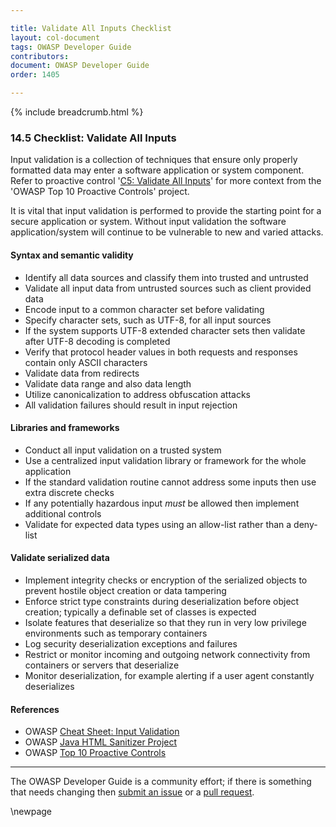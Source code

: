 ```yaml
---

title: Validate All Inputs Checklist
layout: col-document
tags: OWASP Developer Guide
contributors:
document: OWASP Developer Guide
order: 1405

---
```


{% include breadcrumb.html %}

### 14.5 Checklist: Validate All Inputs

Input validation is a collection of techniques that ensure only properly formatted data
may enter a software application or system component.
Refer to proactive control '[C5: Validate All Inputs][control5]'
for more context from the 'OWASP Top 10 Proactive Controls' project.

It is vital that input validation is performed to provide the starting point for a secure application or system.
Without input validation the software application/system will continue to be vulnerable to new and varied attacks.

#### Syntax and semantic validity

* Identify all data sources and classify them into trusted and untrusted
* Validate all input data from untrusted sources such as client provided data
* Encode input to a common character set before validating
* Specify character sets, such as UTF-8, for all input sources
* If the system supports UTF-8 extended character sets then validate after UTF-8 decoding is completed
* Verify that protocol header values in both requests and responses contain only ASCII characters
* Validate data from redirects
* Validate data range and also data length
* Utilize canonicalization to address obfuscation attacks
* All validation failures should result in input rejection

#### Libraries and frameworks

* Conduct all input validation on a trusted system
* Use a centralized input validation library or framework for the whole application
* If the standard validation routine cannot address some inputs then use extra discrete checks
* If any potentially hazardous input _must_ be allowed then implement additional controls
* Validate for expected data types using an allow-list rather than a deny-list

#### Validate serialized data

* Implement integrity checks or encryption of the serialized objects
    to prevent hostile object creation or data tampering
* Enforce strict type constraints during deserialization before object creation;
    typically a definable set of classes is expected
* Isolate features that deserialize so that they run in very low privilege environments such as temporary containers
* Log security deserialization exceptions and failures
* Restrict or monitor incoming and outgoing network connectivity from containers or servers that deserialize
* Monitor deserialization, for example alerting if a user agent constantly deserializes

#### References

* OWASP [Cheat Sheet: Input Validation][ivcs]
* OWASP [Java HTML Sanitizer Project][sanitizer]
* OWASP [Top 10 Proactive Controls][proactive10]

----

The OWASP Developer Guide is a community effort; if there is something that needs changing
then [submit an issue][issue1405] or a [pull request][pr].

[control5]: https://owasp.org/www-project-proactive-controls/v3/en/c5-validate-inputs
[ivcs]: https://cheatsheetseries.owasp.org/cheatsheets/Input_Validation_Cheat_Sheet.html
[issue1405]: https://github.com/OWASP/www-project-developer-guide/issues/new?labels=enhancement&template=request.md&title=Update:%2014-checklist/05-validate-inputs
[pr]: https://github.com/OWASP/www-project-developer-guide/pulls
[proactive10]: https://owasp.org/www-project-proactive-controls/
[sanitizer]: https://www.owasp.org/index.php/OWASP_Java_HTML_Sanitizer

\newpage
